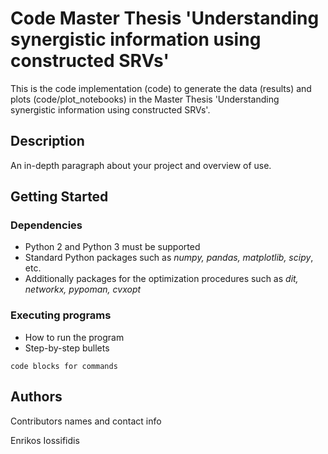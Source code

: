 # Code Master Thesis 'Understanding synergistic information using constructed SRVs'

This is the code implementation (code) to generate the data (results) and plots (code/plot_notebooks) in the Master Thesis 'Understanding synergistic information using constructed SRVs'. 

## Description

An in-depth paragraph about your project and overview of use.

## Getting Started

### Dependencies

* Python 2 and Python 3 must be supported
* Standard Python packages such as *numpy, pandas, matplotlib, scipy*, etc.
* Additionally packages for the optimization procedures such as *dit, networkx, pypoman, cvxopt*

### Executing programs

* How to run the program
* Step-by-step bullets
```
code blocks for commands
```

## Authors

Contributors names and contact info

Enrikos Iossifidis
